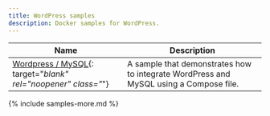 ```yaml
---
title: WordPress samples
description: Docker samples for WordPress.
---
```


| Name | Description |
| ---- | ----------- |
| [Wordpress / MySQL](https://github.com/docker/awesome-compose/tree/master/wordpress-mysql){: target="_blank" rel="noopener" class="_"} | A sample that demonstrates how to integrate WordPress and MySQL using a Compose file. |

{% include samples-more.md %}